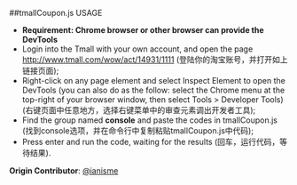 ##tmallCoupon.js USAGE

* **Requirement: Chrome browser or other browser can provide the DevTools**
* Login into the Tmall with your own account, and open the page <http://www.tmall.com/wow/act/14931/1111> (登陆你的淘宝账号，并打开如上链接页面);
* Right-click on any page element and select Inspect Element to open the DevTools (you can also do as the follow: select the Chrome menu at the top-right of your browser window, then select Tools > Developer Tools) (右键页面中任意地方，选择右键菜单中的审查元素调出开发者工具);
* Find the group named **console** and paste the codes in tmallCoupon.js (找到console选项，并在命令行中复制粘贴tmallCoupon.js中代码);
* Press enter and run the code, waiting for the results (回车，运行代码，等待结果).

**Origin Contributor**: [@ianisme](https://www.v2ex.com/member/ianisme)